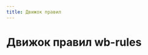 ```yaml
---
title: Движок правил
---
```


# Движок правил wb-rules


[//]: # (https://wirenboard.com/wiki/Wb-rules)
